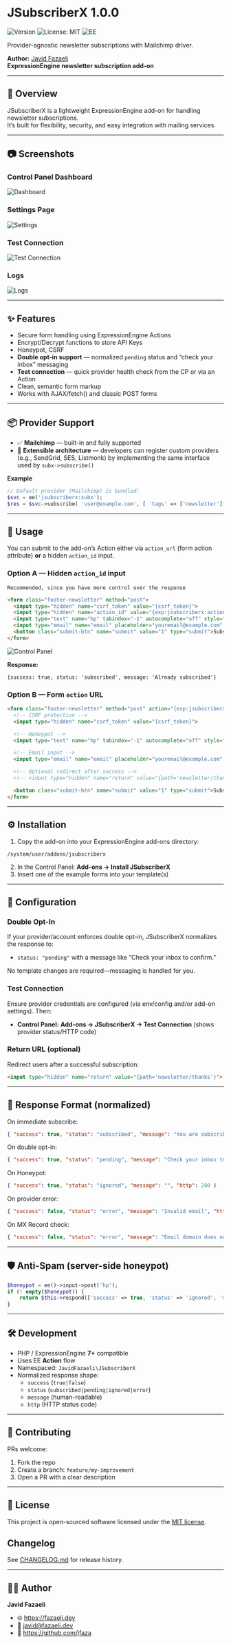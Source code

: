 # JSubscriberX 1.0.0

![Version](https://img.shields.io/badge/version-1.0.0-blue.svg)
![License: MIT](https://img.shields.io/badge/License-MIT-yellow.svg)
![EE](https://img.shields.io/badge/ExpressionEngine-7%2B-orange)

Provider-agnostic newsletter subscriptions with Mailchimp driver.

**Author:** [Javid Fazaeli](https://fazaeli.dev)  
**ExpressionEngine newsletter subscription add-on**

---

## 🚀 Overview

JSubscriberX is a lightweight ExpressionEngine add-on for handling newsletter subscriptions.  
It’s built for flexibility, security, and easy integration with mailing services.

---

## 📷 Screenshots

### Control Panel Dashboard
![Dashboard](docs/images/dashboard.png)

### Settings Page
![Settings](docs/images/settings.png)

### Test Connection
![Test Connection](docs/images/test-connection.png)

### Logs
![Logs](docs/images/logs.png)

---

## ✨ Features

- Secure form handling using ExpressionEngine Actions
- Encrypt/Decrypt functions to store API Keys
- Honeypot, CSRF
- **Double opt-in support** — normalized `pending` status and “check your inbox” messaging
- **Test connection** — quick provider health check from the CP or via an Action
- Clean, semantic form markup
- Works with AJAX/fetch() and classic POST forms

---

## 📦 Provider Support

- ✅ **Mailchimp** — built-in and fully supported
- 🔧 **Extensible architecture** — developers can register custom providers (e.g., SendGrid, SES, Listmonk) by implementing the same interface used by `subx->subscribe()`

**Example**

```php
// Default provider (Mailchimp) is bundled: 
$svc = ee('jsubscriberx:subx');
$res = $svc->subscribe( 'user@example.com', [ 'tags' => ['newsletter'] ] ); 
```
---

## 📄 Usage

You can submit to the add-on’s Action either via `action_url` (form action attribute) **or** a hidden `action_id` input.


### Option A — Hidden `action_id` input
`Recommended, since you have more control over the response`

```html
<form class="footer-newsletter" method="post">
  <input type="hidden" name="csrf_token" value="{csrf_token}">
  <input type="hidden" name="action_id" value="{exp:jsubscriberx:action_id method='SubscribeX'}">
  <input type="text" name="hp" tabindex="-1" autocomplete="off" style="position:absolute;left:-9999px;">
  <input type="email" name="email" placeholder="youremail@example.com" required autocomplete="email">
  <button class="submit-btn" name="submit" value="1" type="submit">Subscribe</button>
</form>
```
![Control Panel](docs/images/example-1.png)

**Response:**
```
{success: true, status: 'subscribed', message: 'Already subscribed'}
```

### Option B — Form `action` URL
```html
<form class="footer-newsletter" method="post" action="{exp:jsubscriberx:action_url method='SubscribeX'}">
  <!-- CSRF protection -->
  <input type="hidden" name="csrf_token" value="{csrf_token}">

  <!-- Honeypot -->
  <input type="text" name="hp" tabindex="-1" autocomplete="off" style="position:absolute;left:-9999px;">

  <!-- Email input -->
  <input type="email" name="email" placeholder="youremail@example.com" required autocomplete="email">

  <!-- Optional redirect after success -->
  <!-- <input type="hidden" name="return" value="{path='newsletter/thanks'}"> -->

  <button class="submit-btn" name="submit" value="1" type="submit">Subscribe</button>
</form>
```

---

## ⚙️ Installation

1) Copy the add-on into your ExpressionEngine add-ons directory:

`/system/user/addons/jsubscriberx`


2) In the Control Panel: **Add-ons → Install JSubscriberX**  
3) Insert one of the example forms into your template(s)

---

## 🔧 Configuration

### Double Opt-In
If your provider/account enforces double opt-in, JSubscriberX normalizes the response to:

- `status: "pending"` with a message like “Check your inbox to confirm.”

No template changes are required—messaging is handled for you.


### Test Connection
Ensure provider credentials are configured (via env/config and/or add-on settings). Then:

- **Control Panel:** **Add-ons → JSubscriberX → Test Connection** (shows provider status/HTTP code)

### Return URL (optional)
Redirect users after a successful subscription:

```html
<input type="hidden" name="return" value="{path='newsletter/thanks'}">
```

---

## 🔁 Response Format (normalized)

On immediate subscribe:

```json
{ "success": true, "status": "subscribed", "message": "You are subscribed.", "http": 200 }
```

On double opt-in:
```json
{ "success": true, "status": "pending", "message": "Check your inbox to confirm.", "http": 202 }
```

On Honeypot:
```json
{ "success": true, "status": "ignored", "message": "", "http": 200 }
```

On provider error:
```json
{ "success": false, "status": "error", "message": "Invalid email", "http": 422 }
```

On MX Record check:
```json
{ "success": false, "status": "error", "message": "Email domain does not accept mail", "http": 422 }
```

---

## 🛡️ Anti-Spam (server-side honeypot)

```php
$honeypot = ee()->input->post('hp');
if (! empty($honeypot)) {
    return $this->respond(['success' => true, 'status' => 'ignored', 'message' => ''], 200, $isAjax);
}
```

---

## 🛠 Development

- PHP / ExpressionEngine **7+** compatible
- Uses EE **Action** flow
- Namespaced: `JavidFazaeli\JSubscriberX`
- Normalized response shape:
  - `success` (`true|false`)
  - `status` (`subscribed|pending|ignored|error`)
  - `message` (human-readable)
  - `http` (HTTP status code)

---

## 🤝 Contributing

PRs welcome:

1. Fork the repo
2. Create a branch: `feature/my-improvement`
3. Open a PR with a clear description

---

## 📜 License
This project is open-sourced software licensed under the [MIT license](LICENSE).

## Changelog 
See [CHANGELOG.md](CHANGELOG.md) for release history.

---

## 👨‍💻 Author

**Javid Fazaeli**  
- 🌐 https://fazaeli.dev  
- 📧 javid@fazaeli.dev  
- 🐙 https://github.com/jfaza
